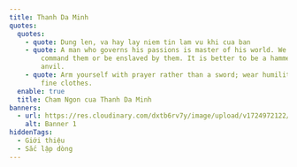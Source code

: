 ```yaml
---
title: Thanh Da Minh
quotes:
  quotes:
    - quote: Dung len, va hay lay niem tin lam vu khi cua ban
    - quote: A man who governs his passions is master of his world. We must either
        command them or be enslaved by them. It is better to be a hammer than an
        anvil.
    - quote: Arm yourself with prayer rather than a sword; wear humility rather than
        fine clothes.
  enable: true
  title: Cham Ngon cua Thanh Da Minh
banners:
  - url: https://res.cloudinary.com/dxtb6rv7y/image/upload/v1724972122/Da_Minh_kcm4sa.svg
    alt: Banner 1
hiddenTags:
  - Giới thiệu
  - Sắc lập dòng
---
```


